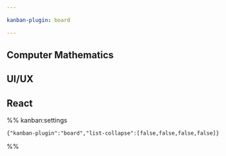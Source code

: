 ```yaml
---

kanban-plugin: board

---
```


## Computer Mathematics



## UI/UX



## 



## React





%% kanban:settings
```
{"kanban-plugin":"board","list-collapse":[false,false,false,false]}
```
%%